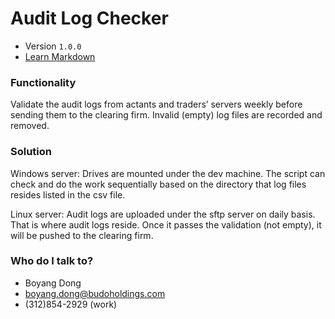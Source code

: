 # Audit Log Checker 
* Version `1.0.0`
* [Learn Markdown](https://bitbucket.org/tutorials/markdowndemo)

### Functionality ###

Validate the audit logs from actants and traders’ servers weekly before sending them to the clearing firm. Invalid (empty) log files are recorded and removed. 

### Solution ###
 Windows server: 
Drives are mounted under the dev machine. The script can check and do the work sequentially based on the directory that log files resides listed in the csv file. 

 Linux server: 
Audit logs are uploaded under the sftp server on daily basis. That is where audit logs reside. Once it passes the validation (not empty), it will be pushed to the clearing firm. 

### Who do I talk to? ###
* Boyang Dong
* boyang.dong@budoholdings.com
* (312)854-2929 (work)